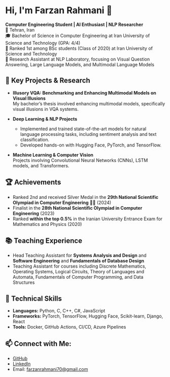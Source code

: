 # Hi, I'm Farzan Rahmani 👋

**Computer Engineering Student | AI Enthusiast | NLP Researcher**  
📍 Tehran, Iran  
🎓 Bachelor of Science in Computer Engineering at Iran University of Science and Technology (GPA: 4/4)  
🌟 Ranked 1st among BSc students (Class of 2020) at Iran University of Science and Technology  
🔬 Research Assistant at NLP Laboratory, focusing on Visual Question Answering, Large Language Models, and Multimodal Language Models

## 🌟 Key Projects & Research
- **Illusory VQA: Benchmarking and Enhancing Multimodal Models on Visual Illusions**  
  My bachelor’s thesis involved enhancing multimodal models, specifically visual illusions in VQA systems.  
  <!-- [Thesis Repository](https://github.com/your-thesis-repo-link) -->

- **Deep Learning & NLP Projects**  
  - Implemented and trained state-of-the-art models for natural language processing tasks, including sentiment analysis and text classification.
  - Developed hands-on with Hugging Face, PyTorch, and TensorFlow.
  
- **Machine Learning & Computer Vision**  
  Projects involving Convolutional Neural Networks (CNNs), LSTM models, and Transformers.

## 🏆 Achievements
- Ranked 2nd and received Silver Medal in the **29th National Scientific Olympiad in Computer Engineering** 🥈🥈 (2024) 
- Finalist in the **28th National Scientific Olympiad in Computer Engineering** (2023)
- Ranked **within the top 0.5%** in the Iranian University Entrance Exam for Mathematics and Physics (2020)

## 📚 Teaching Experience
- Head Teaching Assistant for **Systems Analysis and Design** and **Software Engineering** and **Fundamentals of Database Design**
- Teaching Assistant for courses including Discrete Mathematics, Operating Systems, Logical Circuits, Theory of Languages and Automata, Fundamentals of Computer Programming, and Data Structures

## 🔧 Technical Skills
- **Languages:** Python, C, C++, C#, JavaScript
- **Frameworks:** PyTorch, TensorFlow, Hugging Face, Scikit-learn, Django, React
- **Tools:** Docker, GitHub Actions, CI/CD, Azure Pipelines

## 📫 Connect with Me:
- [GitHub](https://github.com/FarzanRahmani)
- [LinkedIn](https://www.linkedin.com/in/farzan-rahmani-51128b201)
- Email: farzanrahmani70@gmail.com


<!--
## Hi there 👋
-->

<!--
**FarzanRahmani/FarzanRahmani** is a ✨ _special_ ✨ repository because its `README.md` (this file) appears on your GitHub profile.

Here are some ideas to get you started:

- 🔭 I’m currently working on ...
- 🌱 I’m currently learning ...
- 👯 I’m looking to collaborate on ...
- 🤔 I’m looking for help with ...
- 💬 Ask me about ...
- 📫 How to reach me: ...
- 😄 Pronouns: ...
- ⚡ Fun fact: ...
-->
